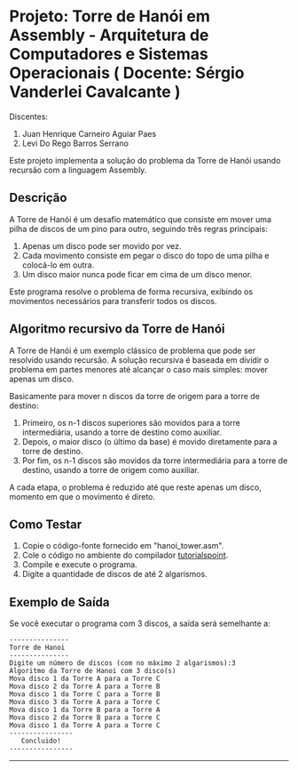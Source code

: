 # Projeto: Torre de Hanói em Assembly - Arquitetura de Computadores e Sistemas Operacionais ( Docente: Sérgio Vanderlei Cavalcante )

Discentes:

1. Juan Henrique Carneiro Aguiar Paes
2. Levi Do Rego Barros Serrano

Este projeto implementa a solução do problema da Torre de Hanói usando recursão com a linguagem Assembly.

## Descrição

A Torre de Hanói é um desafio matemático que consiste em mover uma pilha de discos de um pino para outro, seguindo três regras principais:

1. Apenas um disco pode ser movido por vez.
2. Cada movimento consiste em pegar o disco do topo de uma pilha e colocá-lo em outra.
3. Um disco maior nunca pode ficar em cima de um disco menor.

Este programa resolve o problema de forma recursiva, exibindo os movimentos necessários para transferir todos os discos.

## Algoritmo recursivo da Torre de Hanói

A Torre de Hanói é um exemplo clássico de problema que pode ser resolvido usando recursão. A solução recursiva é baseada em dividir o problema em partes menores até alcançar o caso mais simples: mover apenas um disco.

Basicamente para mover n discos da torre de origem para a torre de destino:

1. Primeiro, os n-1 discos superiores são movidos para a torre intermediária, usando a torre de destino como auxiliar.
2. Depois, o maior disco (o último da base) é movido diretamente para a torre de destino.
3. Por fim, os n-1 discos são movidos da torre intermediária para a torre de destino, usando a torre de origem como auxiliar.
   
A cada etapa, o problema é reduzido até que reste apenas um disco, momento em que o movimento é direto.

## Como Testar

1. Copie o código-fonte fornecido em "hanoi_tower.asm".
2. Cole o código no ambiente do compilador [tutorialspoint](https://www.tutorialspoint.com/compile_assembly_online.php).
3. Compile e execute o programa.
4. Digite a quantidade de discos de até 2 algarismos.

## Exemplo de Saída

Se você executar o programa com 3 discos, a saída será semelhante a:

```
---------------
Torre de Hanoi
---------------
Digite um número de discos (com no máximo 2 algarismos):3
Algoritmo da Torre de Hanoi com 3 disco(s)
Mova disco 1 da Torre A para a Torre C 
Mova disco 2 da Torre A para a Torre B
Mova disco 1 da Torre C para a Torre B 
Mova disco 3 da Torre A para a Torre C 
Mova disco 1 da Torre B para a Torre A 
Mova disco 2 da Torre B para a Torre C 
Mova disco 1 da Torre A para a Torre C 
----------------
   Concluido!
----------------
```
---
